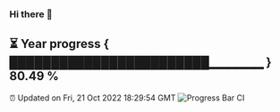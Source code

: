 ### Hi there 👋
⏳ Year progress { ████████████████████████▁▁▁▁▁▁ } 80.49 %
---
⏰ Updated on Fri, 21 Oct 2022 18:29:54 GMT
![Progress Bar CI](https://github.com/liununu/liununu/workflows/Progress%20Bar%20CI/badge.svg)
